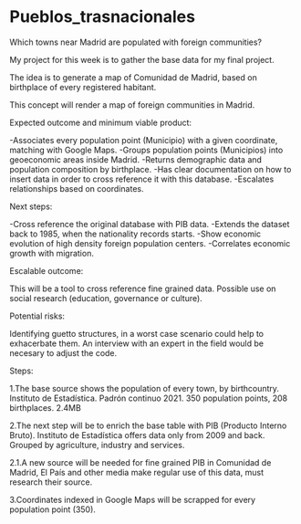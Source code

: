 # Pueblos_trasnacionales
Which towns near Madrid are populated with foreign communities?

My project for this week is to gather the base data for my final project.

The idea is to generate a map of Comunidad de Madrid, based on birthplace of every registered habitant.

This concept will render a map of foreign communities in Madrid.



Expected outcome and minimum viable product:

-Associates every population point (Municipio) with a given coordinate, matching with Google Maps.
-Groups population points (Municipios) into geoeconomic areas inside Madrid.
-Returns demographic data and population composition by birthplace.
-Has clear documentation on how to insert data in order to cross reference it with this database.
-Escalates relationships based on coordinates.


Next steps:

-Cross reference the original database with PIB data.
-Extends the dataset back to 1985, when the nationality records starts.
-Show economic evolution of high density foreign population centers.
-Correlates economic growth with migration. 


Escalable outcome:

This will be a tool to cross reference fine grained data. Possible use on social research (education, governance or culture).


Potential risks:

Identifying guetto structures, in a worst case scenario could help to exhacerbate them. An interview with an expert in the field would be necesary to adjust the code. 



Steps:

1.The base source shows the population of every town, by birthcountry. Instituto de Estadística. Padrón continuo 2021. 350 population points, 208 birthplaces. 2.4MB

2.The next step will be to enrich the base table with PIB (Producto Interno Bruto). Instituto de Estadística offers data only from 2009 and back. Grouped by agriculture, industry and services.

2.1.A new source will be needed for fine grained PIB in Comunidad de Madrid, El País and other media make regular use of this data, must research their source.

3.Coordinates indexed in Google Maps will be scrapped for every population point (350).
